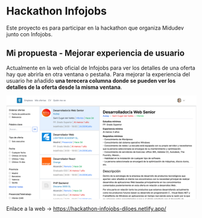 # Hackathon Infojobs

Este proyecto es para participar en la hackathon que organiza Midudev junto con Infojobs.

## Mi propuesta - Mejorar experiencia de usuario

Actualmente en la web oficial de Infojobs para ver los detalles de una oferta hay que abrirla en
otra ventana o pestaña.
Para mejorar la experiencia del usuario he añadido **una terecera columna donde se pueden ver
los detalles de la oferta desde la misma ventana**.

![Captura web](/public/captura.png)

Enlace a la web -> https://hackathon-infojobs-diloes.netlify.app/
